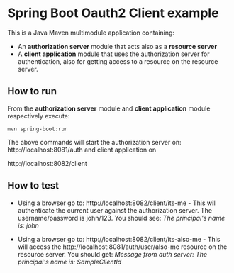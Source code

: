 # Spring Boot Oauth2 Client example

This is a Java Maven multimodule application containing: 

* An **authorization server** module that acts also as a **resource server**
* A  **client application** module that uses the authorization server for authentication, also for getting access to a resource on the resource server.

## How to run

From the **authorization server** module and **client application** module respectively execute:

`mvn spring-boot:run`

The above commands will start the authorization server on: http://localhost:8081/auth  and client application on

http://localhost:8082/client

## How to test

* Using a browser go to: http://localhost:8082/client/its-me - This will authenticate the current user against
the authorization server. The username/password is john/123. You should see: _The principal's name is: john_

* Using a browser go to: http://localhost:8082/client/its-also-me - This will access the http://localhost:8081/auth/user/also-me resource on the resource server.
You should get: _Message from auth server: The principal's name is: SampleClientId_




